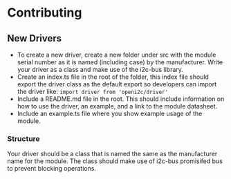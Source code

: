 # Contributing
## New Drivers
- To create a new driver, create a new folder under src with the module serial number as it is named (including case) by the manufacturer. Write your driver as a class and make use of the i2c-bus library. 
- Create an index.ts file in the root of the folder, this index file should export the driver class as the default export so developers can import the driver like: `import driver from 'openi2c/driver'`
- Include a README.md file in the root. This should include information on how to use the driver, an example, and a link to the module datasheet.
- Include an example.ts file where you show example usage of the module.

### Structure
Your driver should be a class that is named the same as the manufacturer name for the module. The class should make use of i2c-bus promisifed bus to prevent blocking operations.